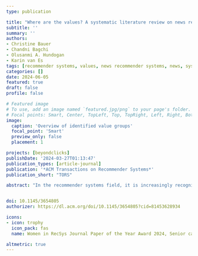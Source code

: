 ```yaml
---
type: publication

title: "Where are the values? A systematic literature review on news recommender systems"
subtitle: ''
summary: ''
authors:
- Christine Bauer
- Chandni Bagchi
- Olusanmi A. Hundogan
- Karin van Es
tags: [recommender systems, values, news recommender systems, news, systematic literature review, survey, TORS]
categories: []
date: 2024-06-05
featured: true
draft: false
profile: false

# Featured image
# To use, add an image named `featured.jpg/png` to your page's folder.
# Focal points: Smart, Center, TopLeft, Top, TopRight, Left, Right, BottomLeft, Bottom, BottomRight.
image:
  caption: 'Overview of identified value groups'
  focal_point: 'Smart'
  preview_only: false
  placement: 1

projects: [beyondclicks]
publishDate: '2024-03-27T01:13:47'
publication_types: [article-journal]
publication: '*ACM Transactions on Recommender Systems*'
publication_short: "TORS"

abstract: "In the recommender systems field, it is increasingly recognized that focusing on accuracy measures is limiting and misguided. Unsurprisingly, in recent years, the field has witnessed more interest in the research of values 'beyond accuracy.' This trend is particularly pronounced in the news domain where recommender systems perform parts of the editorial function, required to uphold journalistic values of news organizations. In the literature, various values and approaches have been proposed and evaluated. This paper reviews the current state of the proposed news recommender systems (NRS). We perform a systematic literature review, analyzing 183 papers. The primary aim is to study the development, scope, and focus of value-aware NRS over time. In contrast to previous surveys, we are particularly interested in identifying the range of values discussed and evaluated in the context of NRS, and embrace an interdisciplinary view. We identified a total of 40 values, categorized into five value groups. Most research on value-aware NRS has taken an algorithmic approach, whereas conceptual discussions are comparably scarce. Often, algorithms are evaluated by accuracy-based metrics, but the values are not evaluated with respective measures. Overall, our work identifies research gaps concerning values that have not received much attention. Values need to be targeted on a more fine-grained and specific level."


doi: 10.1145/3654805
authorizer: https://dl.acm.org/doi/10.1145/3654805?cid=81453628934

icons:
- icon: trophy
  icon_pack: fas
  name: Women in RecSys Journal Paper of the Year Award 2024, Senior category

altmetric: true
---
```

